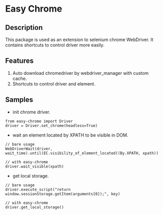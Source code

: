 # Easy Chrome

## Description

This package is used as an extension to selenium chrome WebDriver. It contains shortcuts to control driver more easily.

## Features

1. Auto download chromedriver by webdriver_manager with custom cache.
2. Shortcuts to control driver and element.


## Samples

- init chrome driver.

```
from easy-chrome import Driver
driver = Driver.set_chrome(headless=True)
```

- wait an element located by XPATH to be visible in DOM.
```
// bare usage
WebDriverWait(driver, wait_time).until(EC.visibility_of_element_located((By.XPATH, xpath))

// with easy-chrome
driver.wait_visible(xpath)
```
- get local storage.
```
// bare usage
driver.execute_script("return window.sessionStorage.getItem(arguments[0]);", key)

// with easy-chrome
driver.get_local_storage()
```
